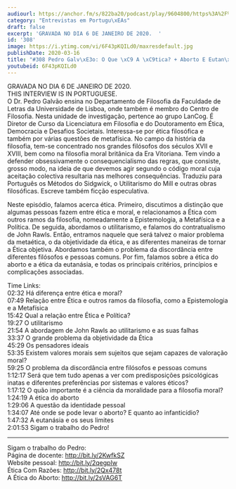 ```yaml
---
audiourl: https://anchor.fm/s/822ba20/podcast/play/9604800/https%3A%2F%2Fd3ctxlq1ktw2nl.cloudfront.net%2Fproduction%2F2020-0-10%2F42868777-44100-2-eebee62e4d3e1.m4a
category: "Entrevistas em Portugu\xEAs"
draft: false
excerpt: 'GRAVADA NO DIA 6 DE JANEIRO DE 2020.  '
id: '308'
image: https://i.ytimg.com/vi/6F43pKQILd0/maxresdefault.jpg
publishDate: 2020-03-16
title: "#308 Pedro Galv\xE3o: O Que \xC9 A \xC9tica? + Aborto E Eutan\xE1sia"
youtubeid: 6F43pKQILd0
---
```

<div class="timelinks">

GRAVADA NO DIA 6 DE JANEIRO DE 2020.  
THIS INTERVIEW IS IN PORTUGUESE.  
O Dr. Pedro Galvão ensina no Departamento de Filosofia da Faculdade de Letras da Universidade de Lisboa, onde também é membro do Centro de Filosofia. Nesta unidade de investigação, pertence ao grupo LanCog.  É Diretor de Curso da Licenciatura em Filosofia e do Doutoramento em Ética, Democracia e Desafios Societais. Interessa-se por ética filosófica e também por várias questões de metafísica. No campo da história da filosofia, tem-se concentrado nos grandes filósofos dos séculos XVII e XVIII, bem como na filosofia moral britânica da Era Vitoriana. Tem vindo a defender obsessivamente o consequencialismo das regras, que consiste, grosso modo, na ideia de que devemos agir segundo o código moral cuja aceitação colectiva resultaria nas melhores consequências. Traduziu para Português os Métodos do Sidgwick, o Utilitarismo do Mill e outras obras filosóficas. Escreve também ficção especulativa.

Neste episódio, falamos acerca ética. Primeiro, discutimos a distinção que algumas pessoas fazem entre ética e moral, e relacionamos a Ética com outros ramos da filosofia, nomeadamente a Epistemologia, a Metafísica e a Política. De seguida, abordamos o utilitarismo, e falamos do contratualismo de John Rawls. Então, entramos naquele que será talvez o maior problema da metaética, o da objetividade da ética, e as diferentes maneiras de tornar a Ética objetiva. Abordamos também o problema da discordância entre diferentes filósofos e pessoas comuns. Por fim, falamos sobre a ética do aborto e a ética da eutanásia, e todas os principais critérios, princípios e complicações associadas.



Time Links:  
<time>02:32</time> Há diferença entre ética e moral?  
<time>07:49</time> Relação entre Ética e outros ramos da filosofia, como a Epistemologia e a Metafísica  
<time>15:42</time> Qual a relação entre Ética e Política?  
<time>19:27</time> O utilitarismo  
<time>21:54</time> A abordagem de John Rawls ao utilitarismo e as suas falhas  
<time>33:37</time> O grande problema da objetividade da Ética  
<time>45:29</time> Os pensadores ideais  
<time>53:35</time> Existem valores morais sem sujeitos que sejam capazes de valoração moral?  
<time>59:25</time> O problema da discordância entre filósofos e pessoas comuns  
<time>1:12:17</time> Será que tem tudo apenas a ver com predisposições psicológicas inatas e diferentes preferências por sistemas e valores éticos?  
<time>1:17:12</time> O quão importante é a ciência da moralidade para a filosofia moral?  
<time>1:24:19</time> A ética do aborto  
<time>1:29:06</time> A questão da identidade pessoal  
<time>1:34:07</time> Até onde se pode levar o aborto? E quanto ao infanticídio?  
<time>1:47:32</time> A eutanásia e os seus limites  
<time>2:01:53</time> Sigam o trabalho do Pedro!

---

Sigam o trabalho do Pedro:  
Página de docente: http://bit.ly/2KwfkSZ  
Website pessoal: http://bit.ly/2qegpIw  
Ética Com Razões: http://bit.ly/2Qx478t  
A Ética do Aborto: http://bit.ly/2sVAG6T
</div>

